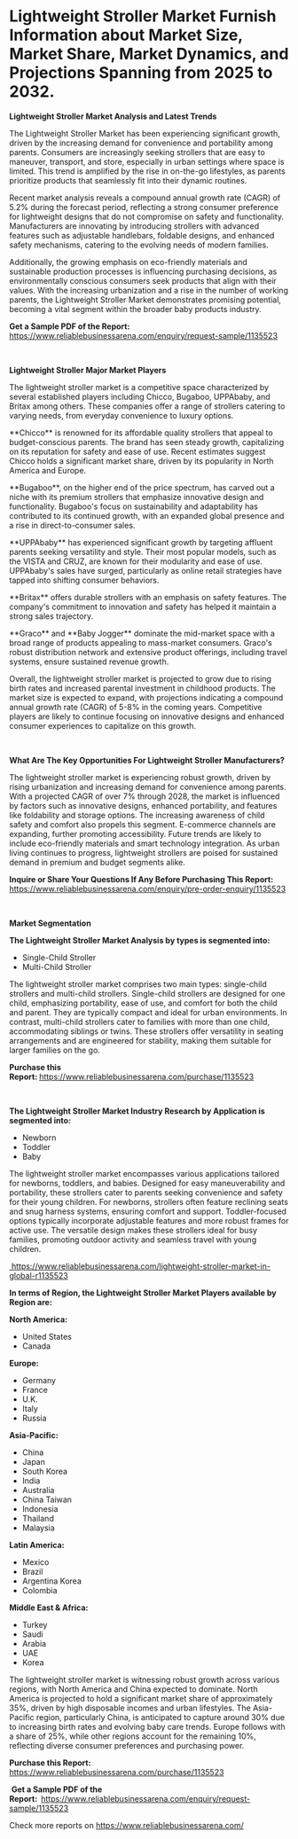 <p><h1>Lightweight Stroller Market Furnish Information about Market Size, Market Share, Market Dynamics, and Projections Spanning from 2025 to 2032.</h1></p><p><strong>Lightweight Stroller Market Analysis and Latest Trends</strong></p>
<p><p>The Lightweight Stroller Market has been experiencing significant growth, driven by the increasing demand for convenience and portability among parents. Consumers are increasingly seeking strollers that are easy to maneuver, transport, and store, especially in urban settings where space is limited. This trend is amplified by the rise in on-the-go lifestyles, as parents prioritize products that seamlessly fit into their dynamic routines.</p><p>Recent market analysis reveals a compound annual growth rate (CAGR) of 5.2% during the forecast period, reflecting a strong consumer preference for lightweight designs that do not compromise on safety and functionality. Manufacturers are innovating by introducing strollers with advanced features such as adjustable handlebars, foldable designs, and enhanced safety mechanisms, catering to the evolving needs of modern families. </p><p>Additionally, the growing emphasis on eco-friendly materials and sustainable production processes is influencing purchasing decisions, as environmentally conscious consumers seek products that align with their values. With the increasing urbanization and a rise in the number of working parents, the Lightweight Stroller Market demonstrates promising potential, becoming a vital segment within the broader baby products industry.</p></p>
<p><strong>Get a Sample PDF of the Report:&nbsp;</strong> <a href="https://www.reliablebusinessarena.com/enquiry/request-sample/1135523?utm_campaign=3189&utm_medium=2&utm_source=Github&utm_content=ia&utm_term=04042025&utm_id=lightweight-stroller">https://www.reliablebusinessarena.com/enquiry/request-sample/1135523</a></p>
<p>&nbsp;</p>
<p><strong>Lightweight Stroller Major Market Players</strong></p>
<p><p>The lightweight stroller market is a competitive space characterized by several established players including Chicco, Bugaboo, UPPAbaby, and Britax among others. These companies offer a range of strollers catering to varying needs, from everyday convenience to luxury options.</p><p>**Chicco** is renowned for its affordable quality strollers that appeal to budget-conscious parents. The brand has seen steady growth, capitalizing on its reputation for safety and ease of use. Recent estimates suggest Chicco holds a significant market share, driven by its popularity in North America and Europe.</p><p>**Bugaboo**, on the higher end of the price spectrum, has carved out a niche with its premium strollers that emphasize innovative design and functionality. Bugaboo's focus on sustainability and adaptability has contributed to its continued growth, with an expanded global presence and a rise in direct-to-consumer sales.</p><p>**UPPAbaby** has experienced significant growth by targeting affluent parents seeking versatility and style. Their most popular models, such as the VISTA and CRUZ, are known for their modularity and ease of use. UPPAbaby's sales have surged, particularly as online retail strategies have tapped into shifting consumer behaviors.</p><p>**Britax** offers durable strollers with an emphasis on safety features. The company's commitment to innovation and safety has helped it maintain a strong sales trajectory. </p><p>**Graco** and **Baby Jogger** dominate the mid-market space with a broad range of products appealing to mass-market consumers. Graco's robust distribution network and extensive product offerings, including travel systems, ensure sustained revenue growth.</p><p>Overall, the lightweight stroller market is projected to grow due to rising birth rates and increased parental investment in childhood products. The market size is expected to expand, with projections indicating a compound annual growth rate (CAGR) of 5-8% in the coming years. Competitive players are likely to continue focusing on innovative designs and enhanced consumer experiences to capitalize on this growth.</p></p>
<p>&nbsp;</p>
<p><strong>What Are The Key Opportunities For Lightweight Stroller Manufacturers?</strong></p>
<p><p>The lightweight stroller market is experiencing robust growth, driven by rising urbanization and increasing demand for convenience among parents. With a projected CAGR of over 7% through 2028, the market is influenced by factors such as innovative designs, enhanced portability, and features like foldability and storage options. The increasing awareness of child safety and comfort also propels this segment. E-commerce channels are expanding, further promoting accessibility. Future trends are likely to include eco-friendly materials and smart technology integration. As urban living continues to progress, lightweight strollers are poised for sustained demand in premium and budget segments alike.</p></p>
<p><strong>Inquire or Share Your Questions If Any Before Purchasing This Report:</strong> <a href="https://www.reliablebusinessarena.com/enquiry/pre-order-enquiry/1135523?utm_campaign=3189&utm_medium=2&utm_source=Github&utm_content=ia&utm_term=04042025&utm_id=lightweight-stroller">https://www.reliablebusinessarena.com/enquiry/pre-order-enquiry/1135523</a></p>
<p>&nbsp;</p>
<p><strong>Market Segmentation</strong></p>
<p><strong>The Lightweight Stroller Market Analysis by types is segmented into:</strong></p>
<p><ul><li>Single-Child Stroller</li><li>Multi-Child Stroller</li></ul></p>
<p><p>The lightweight stroller market comprises two main types: single-child strollers and multi-child strollers. Single-child strollers are designed for one child, emphasizing portability, ease of use, and comfort for both the child and parent. They are typically compact and ideal for urban environments. In contrast, multi-child strollers cater to families with more than one child, accommodating siblings or twins. These strollers offer versatility in seating arrangements and are engineered for stability, making them suitable for larger families on the go.</p></p>
<p><strong>Purchase this Report:&nbsp;</strong><a href="https://www.reliablebusinessarena.com/purchase/1135523?utm_campaign=3189&utm_medium=2&utm_source=Github&utm_content=ia&utm_term=04042025&utm_id=lightweight-stroller">https://www.reliablebusinessarena.com/purchase/1135523</a></p>
<p>&nbsp;</p>
<p><strong>The Lightweight Stroller Market Industry Research by Application is segmented into:</strong></p>
<p><ul><li>Newborn</li><li>Toddler</li><li>Baby</li></ul></p>
<p><p>The lightweight stroller market encompasses various applications tailored for newborns, toddlers, and babies. Designed for easy maneuverability and portability, these strollers cater to parents seeking convenience and safety for their young children. For newborns, strollers often feature reclining seats and snug harness systems, ensuring comfort and support. Toddler-focused options typically incorporate adjustable features and more robust frames for active use. The versatile design makes these strollers ideal for busy families, promoting outdoor activity and seamless travel with young children.</p></p>
<p><a href="https://www.reliablebusinessarena.com/lightweight-stroller-market-in-global-r1135523?utm_campaign=3189&utm_medium=2&utm_source=Github&utm_content=ia&utm_term=04042025&utm_id=lightweight-stroller">&nbsp;https://www.reliablebusinessarena.com/lightweight-stroller-market-in-global-r1135523</a></p>
<p><strong>In terms of Region, the Lightweight Stroller Market Players available by Region are:</strong></p>
<p>
    <p> <strong> North America: </strong>
        <ul>
            <li>United States</li>
            <li>Canada</li>
        </ul>
        </p> 
    <p> <strong> Europe: </strong>
        <ul>
            <li>Germany</li>
            <li>France</li>
            <li>U.K.</li>
            <li>Italy</li>
            <li>Russia</li>
        </ul>
        </p> 
    <p> <strong> Asia-Pacific: </strong>
        <ul>
            <li>China</li>
            <li>Japan</li>
            <li>South Korea</li>
            <li>India</li>
            <li>Australia</li>
            <li>China Taiwan</li>
            <li>Indonesia</li>
            <li>Thailand</li>
            <li>Malaysia</li>
        </ul>
        </p> 
    <p> <strong> Latin America: </strong>
        <ul>
            <li>Mexico</li>
            <li>Brazil</li>
            <li>Argentina Korea</li>
            <li>Colombia</li>
        </ul>
        </p> 
    <p> <strong> Middle East & Africa: </strong>
        <ul>
            <li>Turkey</li>
            <li>Saudi</li>
            <li>Arabia</li>
            <li>UAE</li>
            <li>Korea</li>
        </ul>
    </p>
    </p>
<p><p>The lightweight stroller market is witnessing robust growth across various regions, with North America and China expected to dominate. North America is projected to hold a significant market share of approximately 35%, driven by high disposable incomes and urban lifestyles. The Asia-Pacific region, particularly China, is anticipated to capture around 30% due to increasing birth rates and evolving baby care trends. Europe follows with a share of 25%, while other regions account for the remaining 10%, reflecting diverse consumer preferences and purchasing power.</p></p>
<p><strong>Purchase this Report: </strong><a href="https://www.reliablebusinessarena.com/purchase/1135523?utm_campaign=3189&utm_medium=2&utm_source=Github&utm_content=ia&utm_term=04042025&utm_id=lightweight-stroller">https://www.reliablebusinessarena.com/purchase/1135523</a></p>
<p>&nbsp;<strong>Get a Sample PDF of the Report:&nbsp;&nbsp;</strong><a href="https://www.reliablebusinessarena.com/enquiry/request-sample/1135523?utm_campaign=3189&utm_medium=2&utm_source=Github&utm_content=ia&utm_term=04042025&utm_id=lightweight-stroller">https://www.reliablebusinessarena.com/enquiry/request-sample/1135523</a></p>
<p><strong></strong></p>
<p>Check more reports on <a href="https://www.reliablebusinessarena.com/?utm_campaign=3189&utm_medium=2&utm_source=Github&utm_content=ia&utm_term=04042025&utm_id=lightweight-stroller">https://www.reliablebusinessarena.com/</a></p>
